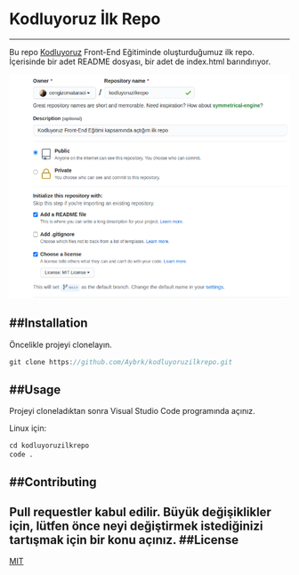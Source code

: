 # Kodluyoruz İlk Repo
-----------

Bu repo [Kodluyoruz](https://www.kodluyoruz.org/) Front-End Eğitiminde oluşturduğumuz ilk repo. İçerisinde bir adet README dosyası, bir adet de index.html barındırıyor.

![git resmi](https://raw.githubusercontent.com/Kodluyoruz/taskforce/main/git/odev1/figures/github.png)

##Installation
------------
Öncelikle projeyi clonelayın. 

````javascript
git clone https://github.com/Aybrk/kodluyoruzilkrepo.git
````
##Usage
--------
Projeyi cloneladıktan sonra Visual Studio Code programında açınız.

Linux için:
````linux
cd kodluyoruzilkrepo
code .
````
##Contributing
------------
Pull requestler kabul edilir. Büyük değişiklikler için, lütfen önce neyi değiştirmek istediğinizi tartışmak için bir konu açınız.
##License
----------
[MIT](https://choosealicense.com/licenses/mit/)


